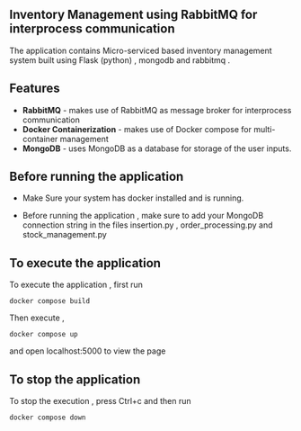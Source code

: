 ## Inventory Management using RabbitMQ for interprocess communication

The application contains Micro-serviced based inventory management system built using Flask (python) , mongodb and rabbitmq .

## Features

- <b>RabbitMQ</b>  - makes use of RabbitMQ as message broker for interprocess communication
- <b>Docker Containerization</b>  - makes use of Docker compose for multi-container management 
- <b>MongoDB</b> - uses MongoDB as a database for storage of the user inputs.


## Before running the application

- Make Sure your system has docker installed and is running.

- Before running the application , make sure to add your MongoDB connection string in the files insertion.py , order_processing.py and stock_management.py

## To execute the application

To execute the application , first run 

```
docker compose build
```

Then execute ,

```
docker compose up
```

and open localhost:5000 to view the page

## To stop the application
To stop the execution , press Ctrl+c and then run 

```
docker compose down
```
